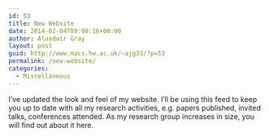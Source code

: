 ```yaml
---
id: 53
title: New Website
date: 2014-02-04T09:08:16+00:00
author: Alasdair Gray
layout: post
guid: http://www.macs.hw.ac.uk/~ajg33/?p=53
permalink: /new-website/
categories:
  - Miscellaneous
---
```

I&#8217;ve updated the look and feel of my website. I&#8217;ll be using this feed to keep you up to date with all my research activities, e.g. papers published, invited talks, conferences attended. As my research group increases in size, you will find out about it here.